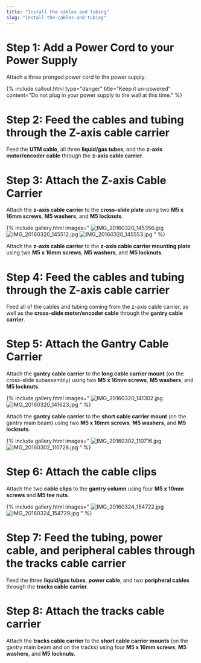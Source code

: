```yaml
---
title: "Install the cables and tubing"
slug: "install-the-cables-and-tubing"
---
```


# Step 1: Add a Power Cord to your Power Supply

Attach a three pronged power cord to the power supply.




{%
include callout.html
type="danger"
title="Keep it un-powered"
content="Do not plug in your power supply to the wall at this time."
%}

# Step 2: Feed the cables and tubing through the Z-axis cable carrier
Feed the **UTM cable**, all three **liquid/gas tubes**, and the **z-axis motor/encoder cable** through the **z-axis cable carrier**.


# Step 3: Attach the Z-axis Cable Carrier
Attach the **z-axis cable carrier** to the **cross-slide plate** using two **M5 x 16mm screws**, **M5 washers**, and **M5 locknuts**.

{% include gallery.html images="
![IMG_20160320_145356.jpg](_images/IMG_20160320_145356.jpg)
![IMG_20160320_145512.jpg](_images/IMG_20160320_145512.jpg)
![IMG_20160320_145553.jpg](_images/IMG_20160320_145553.jpg)
" %}

Attach the **z-axis cable carrier** to the **z-axis cable carrier mounting plate** using two **M5 x 16mm screws**, **M5 washers**, and **M5 locknuts**.


# Step 4: Feed the cables and tubing through the Z-axis cable carrier
Feed all of the cables and tubing coming from the z-axis cable carrier, as well as the **cross-slide motor/encoder cable** through the **gantry cable carrier**.


# Step 5: Attach the Gantry Cable Carrier
Attach the **gantry cable carrier** to the **long cable carrier mount** (on the cross-slide subassembly) using two **M5 x 16mm screws**, **M5 washers**, and **M5 locknuts**.

{% include gallery.html images="
![IMG_20160320_141302.jpg](_images/IMG_20160320_141302.jpg)
![IMG_20160320_141623.jpg](_images/IMG_20160320_141623.jpg)
" %}

Attach the **gantry cable carrier** to the **short cable carrier mount** (on the gantry main beam) using two **M5 x 16mm screws**, **M5 washers**, and **M5 locknuts**.

{% include gallery.html images="
![IMG_20160302_110716.jpg](_images/IMG_20160302_110716.jpg)
![IMG_20160302_110728.jpg](_images/IMG_20160302_110728.jpg)
" %}

# Step 6: Attach the cable clips
Attach the two **cable clips** to the **gantry column** using four **M5 x 10mm screws** and **M5 tee nuts**.

{% include gallery.html images="
![IMG_20160324_154722.jpg](_images/IMG_20160324_154722.jpg)
![IMG_20160324_154729.jpg](_images/IMG_20160324_154729.jpg)
" %}

# Step 7: Feed the tubing, power cable, and peripheral cables through the tracks cable carrier
Feed the three **liquid/gas tubes**, **power cable**, and two **peripheral cables** through the **tracks cable carrier**.


# Step 8: Attach the tracks cable carrier
Attach the **tracks cable carrier** to the **short cable carrier mounts** (on the gantry main beam and on the tracks) using four **M5 x 16mm screws**, **M5 washers**, and **M5 locknuts**.


